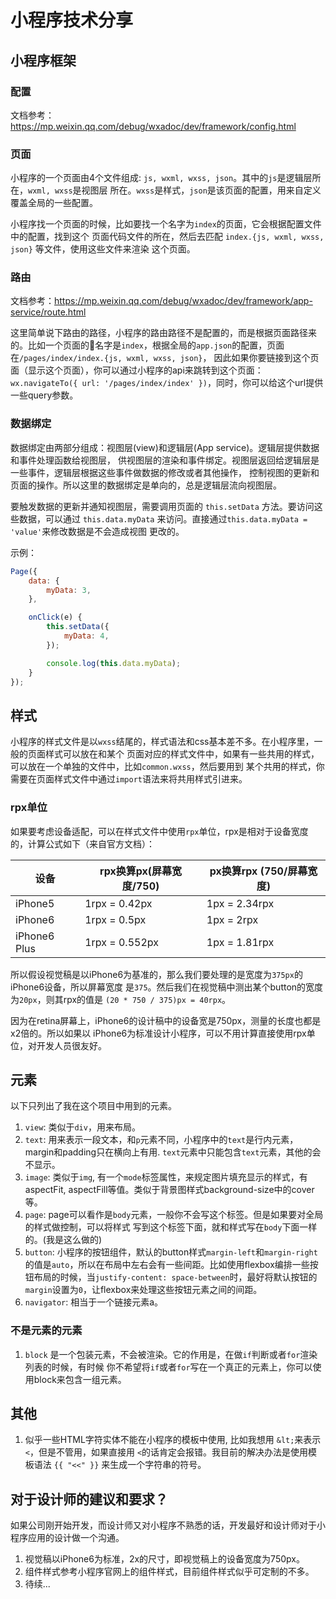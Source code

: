 # 小程序技术分享

## 小程序框架

### 配置

文档参考： https://mp.weixin.qq.com/debug/wxadoc/dev/framework/config.html

### 页面

小程序的一个页面由4个文件组成: `js, wxml, wxss, json`。其中的`js`是逻辑层所在，`wxml, wxss`是视图层
所在。`wxss`是样式，`json`是该页面的配置，用来自定义覆盖全局的一些配置。

小程序找一个页面的时候，比如要找一个名字为`index`的页面，它会根据配置文件中的配置，找到这个
页面代码文件的所在，然后去匹配 `index.{js, wxml, wxss, json}` 等文件，使用这些文件来渲染
这个页面。

### 路由

文档参考：https://mp.weixin.qq.com/debug/wxadoc/dev/framework/app-service/route.html

这里简单说下路由的路径，小程序的路由路径不是配置的，而是根据页面路径来的。比如一个页面的名字是`index`，根据全局的`app.json`的配置，页面在`/pages/index/index.{js, wxml, wxss, json}`，
因此如果你要链接到这个页面（显示这个页面），你可以通过小程序的api来跳转到这个页面：`wx.navigateTo({ url: '/pages/index/index' })`，同时，你可以给这个url提供一些query参数。


### 数据绑定

数据绑定由两部分组成：视图层(view)和逻辑层(App service)。逻辑层提供数据和事件处理函数给视图层，
供视图层的渲染和事件绑定。视图层返回给逻辑层是一些事件，逻辑层根据这些事件做数据的修改或者其他操作，
控制视图的更新和页面的操作。所以这里的数据绑定是单向的，总是逻辑层流向视图层。

要触发数据的更新并通知视图层，需要调用页面的 `this.setData` 方法。要访问这些数据，可以通过
`this.data.myData` 来访问。直接通过`this.data.myData =  'value'`来修改数据是不会造成视图
更改的。

示例：

```js
Page({
	data: {
		myData: 3,
	},

	onClick(e) {
		this.setData({
			myData: 4,
		});

		console.log(this.data.myData);
	}
});
```

## 样式

小程序的样式文件是以`wxss`结尾的，样式语法和css基本差不多。在小程序里，一般的页面样式可以放在和某个
页面对应的样式文件中，如果有一些共用的样式，可以放在一个单独的文件中，比如`common.wxss`，然后要用到
某个共用的样式，你需要在页面样式文件中通过`import`语法来将共用样式引进来。

### rpx单位

如果要考虑设备适配，可以在样式文件中使用`rpx`单位，rpx是相对于设备宽度的，计算公式如下（来自官方文档）：

|设备          |  rpx换算px(屏幕宽度/750)  | px换算rpx (750/屏幕宽度) |
|--------------|------------------------|------------------------|
| iPhone5      | 1rpx = 0.42px  | 1px = 2.34rpx |
| iPhone6      | 1rpx = 0.5px   | 1px = 2rpx    |
| iPhone6 Plus | 1rpx = 0.552px | 1px = 1.81rpx |

所以假设视觉稿是以iPhone6为基准的，那么我们要处理的是宽度为`375px`的iPhone6设备，所以屏幕宽度
是`375`。然后我们在视觉稿中测出某个button的宽度为`20px`，则其rpx的值是 `(20 * 750 / 375)px = 40rpx`。

因为在retina屏幕上，iPhone6的设计稿中的设备宽是750px，测量的长度也都是x2倍的。所以如果以
iPhone6为标准设计小程序，可以不用计算直接使用rpx单位，对开发人员很友好。

## 元素

以下只列出了我在这个项目中用到的元素。

1. `view`: 类似于`div`，用来布局。
2. `text`: 用来表示一段文本，和`p`元素不同，小程序中的`text`是行内元素，margin和padding只在横向上有用. `text`元素中只能包含`text`元素，其他的会不显示。
3. `image`: 类似于`img`, 有一个`mode`标签属性，来规定图片填充显示的样式，有aspectFit, aspectFill等值。类似于背景图样式background-size中的cover等。
4. `page`: page可以看作是`body`元素，一般你不会写这个标签。但是如果要对全局的样式做控制，可以将样式
写到这个标签下面，就和样式写在`body`下面一样的。(我是这么做的)
5. `button`: 小程序的按钮组件，默认的button样式`margin-left`和`margin-right`的值是`auto`，所以在布局中左右会有一些间距。比如使用flexbox编排一些按钮布局的时候，当`justify-content: space-between`时，最好将默认按钮的`margin`设置为`0`，让flexbox来处理这些按钮元素之间的间距。
6. `navigator`: 相当于一个链接元素a。

### 不是元素的元素

1. `block` 是一个包装元素，不会被渲染。它的作用是，在做`if`判断或者`for`渲染列表的时候，有时候
你不希望将`if`或者`for`写在一个真正的元素上，你可以使用block来包含一组元素。


## 其他

1. 似乎一些HTML字符实体不能在小程序的模板中使用, 比如我想用 `&lt;`来表示 `<`，但是不管用，如果直接用
`<`的话肯定会报错。我目前的解决办法是使用模板语法 `{{ "<<" }}` 来生成一个字符串的符号。


## 对于设计师的建议和要求？

如果公司刚开始开发，而设计师又对小程序不熟悉的话，开发最好和设计师对于小程序应用的设计做一个沟通。

1. 视觉稿以iPhone6为标准，2x的尺寸，即视觉稿上的设备宽度为750px。
2. 组件样式参考小程序官网上的组件样式，目前组件样式似乎可定制的不多。
3. 待续...
